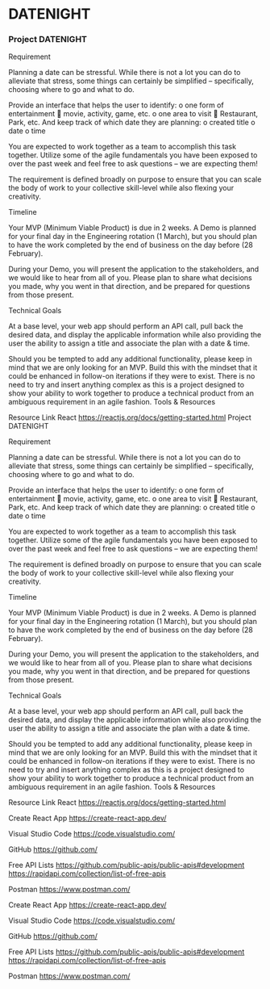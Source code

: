 # DATENIGHT

<h3> Project DATENIGHT </h3>

Requirement

Planning a date can be stressful. While there is not a lot you can do to alleviate that stress, some things can certainly be simplified – specifically, choosing where to go and what to do.  

Provide an interface that helps the user to identify: 
o	one form of entertainment 
	movie, activity, game, etc.
o	one area to visit 
	Restaurant, Park, etc.
And keep track of which date they are planning: 
o	created title
o	date
o	time

You are expected to work together as a team to accomplish this task together. Utilize some of the agile fundamentals you have been exposed to over the past week and feel free to ask questions – we are expecting them! 

The requirement is defined broadly on purpose to ensure that you can scale the body of work to your collective skill-level while also flexing your creativity. 


Timeline

Your MVP (Minimum Viable Product) is due in 2 weeks. A Demo is planned for your final day in the Engineering rotation (1 March), but you should plan to have the work completed by the end of business on the day before (28 February).

During your Demo, you will present the application to the stakeholders, and we would like to hear from all of you. Please plan to share what decisions you made, why you went in that direction, and be prepared for questions from those present. 


Technical Goals

At a base level, your web app should perform an API call, pull back the desired data, and display the applicable information while also providing the user the ability to assign a title and associate the plan with a date & time.  

Should you be tempted to add any additional functionality, please keep in mind that we are only looking for an MVP. Build this with the mindset that it could be enhanced in follow-on iterations if they were to exist. There is no need to try and insert anything complex as this is a project designed to show your ability to work together to produce a technical product from an ambiguous requirement in an agile fashion. 
Tools & Resources

Resource	Link
React	https://reactjs.org/docs/getting-started.html 
Project DATENIGHT


Requirement

Planning a date can be stressful. While there is not a lot you can do to alleviate that stress, some things can certainly be simplified – specifically, choosing where to go and what to do.  

Provide an interface that helps the user to identify: 
o	one form of entertainment 
	movie, activity, game, etc.
o	one area to visit 
	Restaurant, Park, etc.
And keep track of which date they are planning: 
o	created title
o	date
o	time

You are expected to work together as a team to accomplish this task together. Utilize some of the agile fundamentals you have been exposed to over the past week and feel free to ask questions – we are expecting them! 

The requirement is defined broadly on purpose to ensure that you can scale the body of work to your collective skill-level while also flexing your creativity. 


Timeline

Your MVP (Minimum Viable Product) is due in 2 weeks. A Demo is planned for your final day in the Engineering rotation (1 March), but you should plan to have the work completed by the end of business on the day before (28 February).

During your Demo, you will present the application to the stakeholders, and we would like to hear from all of you. Please plan to share what decisions you made, why you went in that direction, and be prepared for questions from those present. 


Technical Goals

At a base level, your web app should perform an API call, pull back the desired data, and display the applicable information while also providing the user the ability to assign a title and associate the plan with a date & time.  

Should you be tempted to add any additional functionality, please keep in mind that we are only looking for an MVP. Build this with the mindset that it could be enhanced in follow-on iterations if they were to exist. There is no need to try and insert anything complex as this is a project designed to show your ability to work together to produce a technical product from an ambiguous requirement in an agile fashion. 
Tools & Resources

Resource	Link
React	https://reactjs.org/docs/getting-started.html 

Create React App	https://create-react-app.dev/ 

Visual Studio Code	https://code.visualstudio.com/ 

GitHub	https://github.com/ 

Free API Lists	https://github.com/public-apis/public-apis#development
https://rapidapi.com/collection/list-of-free-apis 

Postman	https://www.postman.com/ 



Create React App	https://create-react-app.dev/ 

Visual Studio Code	https://code.visualstudio.com/ 

GitHub	https://github.com/ 

Free API Lists	https://github.com/public-apis/public-apis#development
https://rapidapi.com/collection/list-of-free-apis 

Postman	https://www.postman.com/ 


